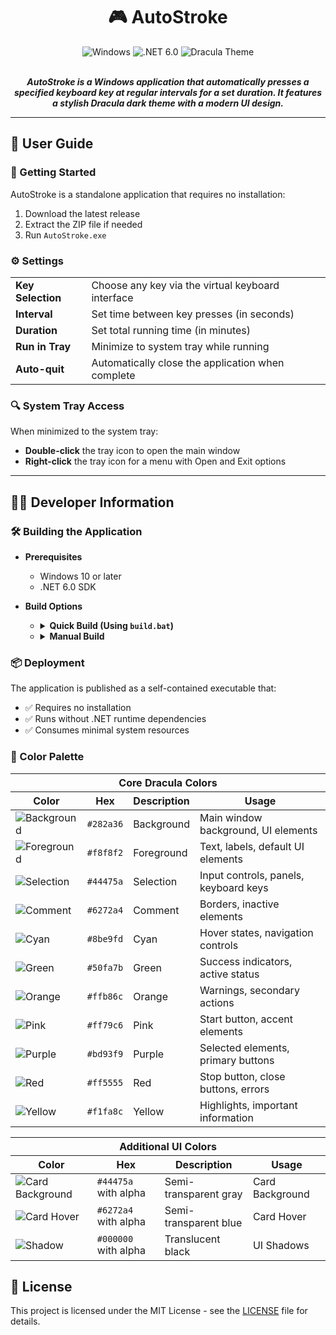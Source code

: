 # <div align="center">🎮 AutoStroke</div>

<div align="center">
  <img src="https://img.shields.io/badge/platform-Windows-blue?style=for-the-badge&logo=windows" alt="Windows"/>
  <img src="https://img.shields.io/badge/.NET-6.0-512BD4?style=for-the-badge&logo=dotnet" alt=".NET 6.0"/>
  <img src="https://img.shields.io/badge/theme-Dracula-BD93F9?style=for-the-badge" alt="Dracula Theme"/>
</div>

<br>

<div align="center">
  <p><i><strong>AutoStroke is a Windows application that automatically presses a specified keyboard key at regular intervals for a set duration. It features a stylish Dracula dark theme with a modern UI design.</i></strong></p>
</div>

<hr>

## 📘 User Guide

### 🚀 Getting Started

AutoStroke is a standalone application that requires no installation:
1. Download the latest release
2. Extract the ZIP file if needed
3. Run `AutoStroke.exe`

### ⚙️ Settings

<table>
  <tr>
    <td><b>Key Selection</b></td>
    <td>Choose any key via the virtual keyboard interface</td>
  </tr>
  <tr>
    <td><b>Interval</b></td>
    <td>Set time between key presses (in seconds)</td>
  </tr>
  <tr>
    <td><b>Duration</b></td>
    <td>Set total running time (in minutes)</td>
  </tr>
  <tr>
    <td><b>Run in Tray</b></td>
    <td>Minimize to system tray while running</td>
  </tr>
  <tr>
    <td><b>Auto-quit</b></td>
    <td>Automatically close the application when complete</td>
  </tr>
</table>

### 🔍 System Tray Access

When minimized to the system tray:
- **Double-click** the tray icon to open the main window
- **Right-click** the tray icon for a menu with Open and Exit options

<hr>

## 👨‍💻 Developer Information

### 🛠️ Building the Application

- **Prerequisites**
    - Windows 10 or later
    - .NET 6.0 SDK

- **Build Options**

    - <details><summary><b>Quick Build (Using <code>build.bat</code>)</b></summary>

        - Ensure .NET 6.0 SDK is installed
        - Run `build.bat` from the command line
        - Follow the prompts to create distribution package

    </details>

    - <details><summary><b>Manual Build</b></summary>

        - Open a command prompt in the solution directory
        - Run: `dotnet publish -c Release`
        - The executable will be in `AutoStroke\bin\Release\net6.0-windows\win-x64\publish\`

    </details>

### 📦 Deployment

The application is published as a self-contained executable that:
- ✅ Requires no installation
- ✅ Runs without .NET runtime dependencies
- ✅ Consumes minimal system resources

### 🎨 Color Palette

<table>
  <thead>
    <tr>
      <th colspan="4" align="center"><b>Core Dracula Colors</b></th>
    </tr>
    <tr>
      <th>Color</th>
      <th>Hex</th>
      <th>Description</th>
      <th>Usage</th>
    </tr>
  </thead>
  <tbody>
    <tr>
      <td><img src="https://img.shields.io/badge/-%23282a36-282a36" alt="Background"/></td>
      <td><code>#282a36</code></td>
      <td>Background</td>
      <td>Main window background, UI elements</td>
    </tr>
    <tr>
      <td><img src="https://img.shields.io/badge/-%23f8f8f2-f8f8f2" alt="Foreground"/></td>
      <td><code>#f8f8f2</code></td>
      <td>Foreground</td>
      <td>Text, labels, default UI elements</td>
    </tr>
    <tr>
      <td><img src="https://img.shields.io/badge/-%2344475a-44475a" alt="Selection"/></td>
      <td><code>#44475a</code></td>
      <td>Selection</td>
      <td>Input controls, panels, keyboard keys</td>
    </tr>
    <tr>
      <td><img src="https://img.shields.io/badge/-%236272a4-6272a4" alt="Comment"/></td>
      <td><code>#6272a4</code></td>
      <td>Comment</td>
      <td>Borders, inactive elements</td>
    </tr>
    <tr>
      <td><img src="https://img.shields.io/badge/-%238be9fd-8be9fd" alt="Cyan"/></td>
      <td><code>#8be9fd</code></td>
      <td>Cyan</td>
      <td>Hover states, navigation controls</td>
    </tr>
    <tr>
      <td><img src="https://img.shields.io/badge/-%2350fa7b-50fa7b" alt="Green"/></td>
      <td><code>#50fa7b</code></td>
      <td>Green</td>
      <td>Success indicators, active status</td>
    </tr>
    <tr>
      <td><img src="https://img.shields.io/badge/-%23ffb86c-ffb86c" alt="Orange"/></td>
      <td><code>#ffb86c</code></td>
      <td>Orange</td>
      <td>Warnings, secondary actions</td>
    </tr>
    <tr>
      <td><img src="https://img.shields.io/badge/-%23ff79c6-ff79c6" alt="Pink"/></td>
      <td><code>#ff79c6</code></td>
      <td>Pink</td>
      <td>Start button, accent elements</td>
    </tr>
    <tr>
      <td><img src="https://img.shields.io/badge/-%23bd93f9-bd93f9" alt="Purple"/></td>
      <td><code>#bd93f9</code></td>
      <td>Purple</td>
      <td>Selected elements, primary buttons</td>
    </tr>
    <tr>
      <td><img src="https://img.shields.io/badge/-%23ff5555-ff5555" alt="Red"/></td>
      <td><code>#ff5555</code></td>
      <td>Red</td>
      <td>Stop button, close buttons, errors</td>
    </tr>
    <tr>
      <td><img src="https://img.shields.io/badge/-%23f1fa8c-f1fa8c" alt="Yellow"/></td>
      <td><code>#f1fa8c</code></td>
      <td>Yellow</td>
      <td>Highlights, important information</td>
    </tr>
  </tbody>
</table>

<table>
  <thead>
    <tr>
      <th colspan="4" align="center"><b>Additional UI Colors</b></th>
    </tr>
    <tr>
      <th>Color</th>
      <th>Hex</th>
      <th>Description</th>
      <th>Usage</th>
    </tr>
  </thead>
  <tbody>
    <tr>
      <td><img src="https://img.shields.io/badge/-%2344475a-44475a" alt="Card Background"/></td>
      <td><code>#44475a</code> with alpha</td>
      <td>Semi-transparent gray</td>
      <td>Card Background</td>
    </tr>
    <tr>
      <td><img src="https://img.shields.io/badge/-%236272a4-6272a4" alt="Card Hover"/></td>
      <td><code>#6272a4</code> with alpha</td>
      <td>Semi-transparent blue</td>
      <td>Card Hover</td>
    </tr>
    <tr>
      <td><img src="https://img.shields.io/badge/-%23000000-000000" alt="Shadow"/></td>
      <td><code>#000000</code> with alpha</td>
      <td>Translucent black</td>
      <td>UI Shadows</td>
    </tr>
  </tbody>
</table>

## 📄 License

This project is licensed under the MIT License - see the [LICENSE](LICENSE) file for details.